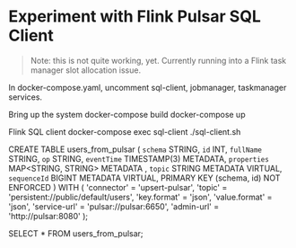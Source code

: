 # Experiment with Flink Pulsar SQL Client

> Note: this is not quite working, yet. Currently running into a Flink task manager slot allocation issue.

In docker-compose.yaml, uncomment sql-client, jobmanager, taskmanager services.

Bring up the system
docker-compose build
docker-compose up

Flink SQL client
docker-compose exec sql-client ./sql-client.sh

CREATE TABLE users_from_pulsar (
`schema` STRING,
`id` INT,
`fullName` STRING,
`op` STRING,
`eventTime` TIMESTAMP(3) METADATA,
`properties` MAP<STRING, STRING> METADATA ,
`topic` STRING METADATA VIRTUAL,
`sequenceId` BIGINT METADATA VIRTUAL,
PRIMARY KEY (schema, id) NOT ENFORCED
) WITH (
'connector' = 'upsert-pulsar',
'topic' = 'persistent://public/default/users',
'key.format' = 'json',
'value.format' = 'json',
'service-url' = 'pulsar://pulsar:6650',
'admin-url' = 'http://pulsar:8080'
);

SELECT * FROM users_from_pulsar;
